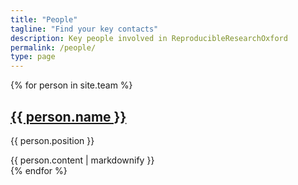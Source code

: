```yaml
---
title: "People"
tagline: "Find your key contacts"
description: Key people involved in ReproducibleResearchOxford
permalink: /people/
type: page
---
```


<div class="initial-content" id="accordion">
  {% for person in site.team %}
    <div class="panel panel-default">
      <h2 class="panel-title">
        <a data-toggle="collapse" data-parent="#accordion" data-target="#{{- person.name | replace: " ", "-" -}}" href="javascript:void(0);" name="{{- person.name | replace: " ", "" -}}">{{ person.name }}</a>
      </h2>
      <p>{{ person.position }}</p>
      <div id="{{- person.name | replace: " ", "-" -}}" class="panel-collapse collapse">
        <div class="panel-body">
          {{ person.content | markdownify }}
        </div>
      </div>
    </div>
  {% endfor %}
</div>
